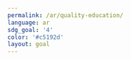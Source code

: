 ```yaml
---
permalink: /ar/quality-education/
language: ar
sdg_goal: '4'
color: '#c5192d'
layout: goal
---
```


